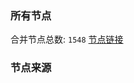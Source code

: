 ### 所有节点
合并节点总数: `1548`
[节点链接](https://raw.githubusercontent.com/rzhy1/11/master/sub/sub_merge_base64.txt)

### 节点来源
